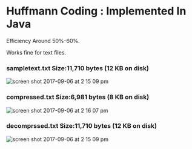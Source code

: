 # Huffmann Coding : Implemented In Java

Efficiency Around 50%-60%.

Works fine for text files.

### sampletext.txt   Size:11,710 bytes (12 KB on disk)
![screen shot 2017-09-06 at 2 15 09 pm](https://user-images.githubusercontent.com/26954265/30102721-1a208740-930e-11e7-861f-de7a080aedf9.png)

### compressed.txt   Size:6,981 bytes (8 KB on disk)
![screen shot 2017-09-06 at 2 16 07 pm](https://user-images.githubusercontent.com/26954265/30102728-211e0e64-930e-11e7-8f68-8269103eb2d8.png)


### decomprssed.txt   Size:11,710 bytes (12 KB on disk)
![screen shot 2017-09-06 at 2 15 09 pm](https://user-images.githubusercontent.com/26954265/30102721-1a208740-930e-11e7-861f-de7a080aedf9.png)
